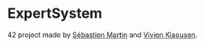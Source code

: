 # ExpertSystem
42 project made by [Sébastien Martin](https://github.com/derekao) and [Vivien Klaousen](https://github.com/vklaouse).
